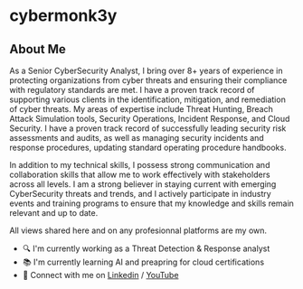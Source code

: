 # cybermonk3y


## About Me
As a Senior CyberSecurity Analyst, I bring over 8+ years of experience in protecting organizations from cyber threats and ensuring their compliance with regulatory standards are met. I have a proven track record of supporting various clients in the identification, mitigation, and remediation of cyber threats. My areas of expertise include Threat Hunting, Breach Attack Simulation tools, Security Operations, Incident Response, and Cloud Security. I have a proven track record of successfully leading security risk assessments and audits, as well as managing security incidents and response procedures, updating standard operating procedure handbooks.

In addition to my technical skills, I possess strong communication and collaboration skills that allow me to work effectively with stakeholders across all levels. I am a strong believer in staying current with emerging CyberSecurity threats and trends, and I actively participate in industry events and training programs to ensure that my knowledge and skills remain relevant and up to date.

All views shared here and on any profesionnal platforms are my own.

- 🔍 I'm currently working as a Threat Detection & Response analyst
- 📚 I'm currently learning AI and preapring for cloud certifications
- 🔗 Connect with me on [Linkedin](https://www.linkedin.com/in/sandeepkasturi/) / [YouTube](https://www.youtube.com/@Sandeep_Kasturi)
